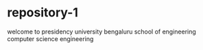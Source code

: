 # repository-1
welcome to
presidency university
bengaluru
school of engineering
computer science engineering
